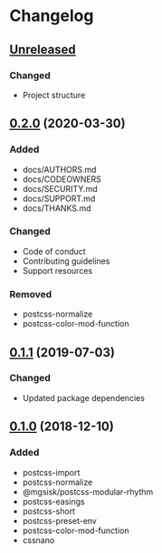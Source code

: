 # Changelog

## [Unreleased][]

### Changed

- Project structure

## [0.2.0][] (2020-03-30)

### Added

- docs/AUTHORS.md
- docs/CODEOWNERS
- docs/SECURITY.md
- docs/SUPPORT.md
- docs/THANKS.md

### Changed

- Code of conduct
- Contributing guidelines
- Support resources

### Removed

- postcss-normalize
- postcss-color-mod-function

## [0.1.1][] (2019-07-03)

### Changed

- Updated package dependencies

## [0.1.0][] (2018-12-10)

### Added

- postcss-import
- postcss-normalize
- @mgsisk/postcss-modular-rhythm
- postcss-easings
- postcss-short
- postcss-preset-env
- postcss-color-mod-function
- cssnano

[unreleased]: https://github.com/mgsisk/stencil/compare/v0.2.0...HEAD
[0.2.0]: https://github.com/mgsisk/postcss-config/compare/v0.1.1...v0.2.0
[0.1.1]: https://github.com/mgsisk/postcss-config/compare/v0.1.0...v0.1.1
[0.1.0]: https://github.com/mgsisk/postcss-config/tree/v0.1.0
